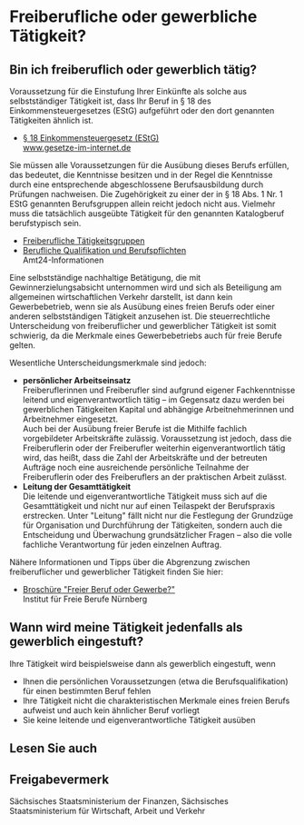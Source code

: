 # Freiberufliche oder gewerbliche Tätigkeit?

Bin ich freiberuflich oder gewerblich tätig?
--------------------------------------------

Voraussetzung für die Einstufung Ihrer Einkünfte als solche aus selbstständiger Tätigkeit ist, dass Ihr Beruf in § 18 des Einkommensteuergesetzes (EStG) aufgeführt oder den dort genannten Tätigkeiten ähnlich ist.

* [§ 18 Einkommensteuergesetz (EStG)](http://www.gesetze-im-internet.de/estg/__18.html "Definition von Einkünften aus selbständigen Tätigkeiten")  
  www.gesetze-im-internet.de

Sie müssen alle Voraussetzungen für die Ausübung dieses Berufs erfüllen, das bedeutet, die Kenntnisse besitzen und in der Regel die Kenntnisse durch eine entsprechende abgeschlossene Berufsausbildung durch Prüfungen nachweisen. Die Zugehörigkeit zu einer der in § 18 Abs. 1 Nr. 1 EStG genannten Berufsgruppen allein reicht jedoch nicht aus. Vielmehr muss die tatsächlich ausgeübte Tätigkeit für den genannten Katalogberuf berufstypisch sein.

* [Freiberufliche Tätigkeitsgruppen](https://amt24dev.sachsen.de/zufi/lebenslagen/5000570)
* [Berufliche Qualifikation und Berufspflichten](https://amt24dev.sachsen.de/zufi/lebenslagen/5000155)  
   Amt24-Informationen

Eine selbstständige nachhaltige Betätigung, die mit Gewinnerzielungsabsicht unternommen wird und sich als Beteiligung am allgemeinen wirtschaftlichen Verkehr darstellt, ist dann kein Gewerbebetrieb, wenn sie als Ausübung eines freien Berufs oder einer anderen selbstständigen Tätigkeit anzusehen ist. Die steuerrechtliche Unterscheidung von freiberuflicher und gewerblicher Tätigkeit ist somit schwierig, da die Merkmale eines Gewerbebetriebs auch für freie Berufe gelten.

Wesentliche Unterscheidungsmerkmale sind jedoch:

* **persönlicher Arbeitseinsatz**  
   Freiberuflerinnen und Freiberufler sind aufgrund eigener Fachkenntnisse leitend und eigenverantwortlich tätig – im Gegensatz dazu werden bei gewerblichen Tätigkeiten Kapital und abhängige Arbeitnehmerinnen und Arbeitnehmer eingesetzt.  
   Auch bei der Ausübung freier Berufe ist die Mithilfe fachlich vorgebildeter Arbeitskräfte zulässig. Voraussetzung ist jedoch, dass die Freiberuflerin oder der Freiberufler weiterhin eigenverantwortlich tätig wird, das heißt, dass die Zahl der Arbeitskräfte und der betreuten Aufträge noch eine ausreichende persönliche Teilnahme der Freiberuflerin oder des Freiberuflers an der praktischen Arbeit zulässt.
* **Leitung der Gesamttätigkeit**  
   Die leitende und eigenverantwortliche Tätigkeit muss sich auf die Gesamttätigkeit und nicht nur auf einen Teilaspekt der Berufspraxis erstrecken. Unter "Leitung" fällt nicht nur die Festlegung der Grundzüge für Organisation und Durchführung der Tätigkeiten, sondern auch die Entscheidung und Überwachung grundsätzlicher Fragen – also die volle fachliche Verantwortung für jeden einzelnen Auftrag.

Nähere Informationen und Tipps über die Abgrenzung zwischen freiberuflicher und gewerblicher Tätigkeit finden Sie hier:

* [Broschüre "Freier Beruf oder Gewerbe?"](http://www.ifb.uni-erlangen.de/fileadmin/ifb/doc/publikationen/gruendungsinfos/01_freierberuf.pdf "IFB: Broschüre \"Freier Beruf oder Gewerbe? (Kurzfassung)\"")  
   Institut für Freie Berufe Nürnberg

Wann wird meine Tätigkeit jedenfalls als gewerblich eingestuft?
---------------------------------------------------------------

Ihre Tätigkeit wird beispielsweise dann als gewerblich eingestuft, wenn

* Ihnen die persönlichen Voraussetzungen (etwa die Berufsqualifikation) für einen bestimmten Beruf fehlen
* Ihre Tätigkeit nicht die charakteristischen Merkmale eines freien Berufs aufweist und auch kein ähnlicher Beruf vorliegt
* Sie keine leitende und eigenverantwortliche Tätigkeit ausüben

## Lesen Sie auch

## Freigabevermerk

Sächsisches Staatsministerium der Finanzen, Sächsisches Staatsministerium für Wirtschaft, Arbeit und Verkehr
